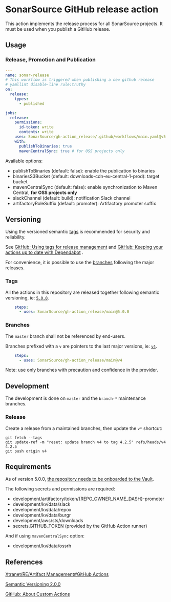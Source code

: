 # SonarSource GitHub release action

This action implements the release process for all SonarSource projects. It must be used when you publish a GitHub release.

## Usage

### Release, Promotion and Publication

```yaml
---
name: sonar-release
# This workflow is triggered when publishing a new github release
# yamllint disable-line rule:truthy
on:
  release:
    types:
      - published

jobs:
  release:
    permissions:
      id-token: write
      contents: write
    uses: SonarSource/gh-action_release/.github/workflows/main.yaml@v5
    with:
      publishToBinaries: true
      mavenCentralSync: true # for OSS projects only
```

Available options:
- publishToBinaries (default: false): enable the publication to binaries
- binariesS3Bucket (default: downloads-cdn-eu-central-1-prod): target bucket
- mavenCentralSync (default: false): enable synchronization to Maven Central, **for OSS projects only**
- slackChannel (default: build): notification Slack channel
- artifactoryRoleSuffix (default: promoter): Artifactory promoter suffix

## Versioning

Using the versioned semantic [tags](#Tags) is recommended for security and reliability.

See [GitHub: Using tags for release management](https://docs.github.com/en/actions/creating-actions/about-custom-actions#using-tags-for-release-management)
and [GitHub: Keeping your actions up to date with Dependabot](https://docs.github.com/en/code-security/supply-chain-security/keeping-your-dependencies-updated-automatically/keeping-your-actions-up-to-date-with-dependabot)
.

For convenience, it is possible to use the [branches](#Branches) following the major releases.

### Tags

All the actions in this repository are released together following semantic versioning,
ie: [`5.0.0`](https://github.com/SonarSource/gh-action_release/releases/tag/5.0.0).

```yaml
    steps:
      - uses: SonarSource/gh-action_release/main@5.0.0
```

### Branches

The `master` branch shall not be referenced by end-users.

Branches prefixed with a `v` are pointers to the last major versions, ie: [`v4`](https://github.com/SonarSource/gh-action_release/tree/v4).

```yaml
    steps:
      - uses: SonarSource/gh-action_release/main@v4
```

Note: use only branches with precaution and confidence in the provider.

## Development

The development is done on `master` and the `branch-*` maintenance branches.

### Release

Create a release from a maintained branches, then update the `v*` shortcut:

```shell
git fetch --tags
git update-ref -m "reset: update branch v4 to tag 4.2.5" refs/heads/v4 4.2.5
git push origin v4
```

## Requirements

As of version 5.0.0, [the repository needs to be onboarded to the Vault](https://xtranet-sonarsource.atlassian.net/wiki/spaces/RE/pages/2466316312/HashiCorp+Vault#Onboarding-a-Repository-on-Vault).

The following secrets and permissions are required:
- development/artifactory/token/{REPO_OWNER_NAME_DASH}-promoter
- development/kv/data/slack
- development/kv/data/repox
- development/kv/data/burgr
- development/aws/sts/downloads
- secrets.GITHUB_TOKEN (provided by the GitHub Action runner)

And if using `mavenCentralSync` option:
- development/kv/data/ossrh

## References

[Xtranet/RE/Artifact Management#GitHub Actions](https://xtranet-sonarsource.atlassian.net/wiki/spaces/RE/pages/872153170/Artifact+Management#GitHub-Actions)

[Semantic Versioning 2.0.0](https://semver.org/)

[GitHub: About Custom Actions](https://docs.github.com/en/actions/creating-actions/about-custom-actions)
